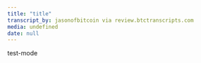 ```yaml
---
title: "title"
transcript_by: jasonofbitcoin via review.btctranscripts.com
media: undefined
date: null
---
```


test-mode
